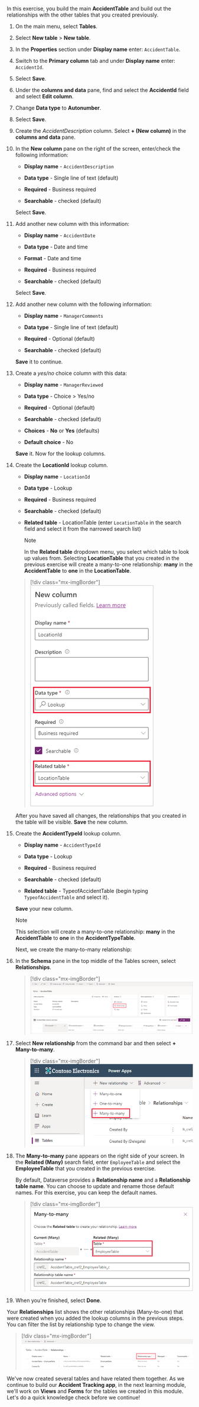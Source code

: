 In this exercise, you build the main **AccidentTable** and build out the relationships with the other tables that you created previously.

1. On the main menu, select **Tables**.
    <!--July 2023 updates throughout steps below -->
1. Select **New table** > **New table**.

1. In the **Properties** section under **Display name** enter: `AccidentTable`.

1. Switch to the **Primary column** tab and under **Display name** enter: `AccidentId`.

1. Select **Save**.

1. Under the **columns and data** pane, find and select the **AccidentId** field and select **Edit column**.

1. Change **Data type** to **Autonumber**.

1. Select **Save**.

1. Create the *AccidentDescription* column. Select **+ (New column)** in the **columns and data** pane.

1. In the **New column** pane on the right of the screen, enter/check the following information:

     - **Display name** - `AccidentDescription`
     - **Data type** - Single line of text (default)
     - **Required** - Business required

     - **Searchable** - checked (default)

    Select **Save**.

1. Add another new column with this information:

     - **Display name** - `AccidentDate`
     - **Data type** - Date and time
     - **Format** - Date and time
     - **Required** - Business required

     - **Searchable** - checked (default)

    Select **Save**.

1. Add another new column with the following information:

     - **Display name** - `ManagerComments`
     - **Data type** - Single line of text (default)
     - **Required** - Optional (default)

     - **Searchable** - checked (default)

    **Save** it to continue.

1. Create a *yes/no* choice column with this data:

     - **Display name** - `ManagerReviewed`
     - **Data type** - Choice > Yes/no
     - **Required** - Optional (default)
     - **Searchable** - checked (default)
     - **Choices** - **No** or **Yes** (defaults)

     - **Default choice** - No

     **Save** it. Now for the lookup columns.

1. Create the **LocationId** lookup column.

     - **Display name** - `LocationId`
     - **Data type** - Lookup
     - **Required** - Business required
     - **Searchable** - checked (default)

     - **Related table** - LocationTable (enter `LocationTable` in the search field and select it from the narrowed search list)

        > [!NOTE]
        > In the **Related table** dropdown menu, you select which table to look up values from. Selecting **LocationTable** that you created in the previous exercise will create a many-to-one relationship: **many** in the **AccidentTable** to **one** in the **LocationTable**.

    > [!div class="mx-imgBorder"]
    > [![Screenshot of the Data type dropdown menu highlighted with the Lookup option selected.](../media/16-location-id.png)](../media/16-location-id.png#lightbox)

    After you have saved all changes, the relationships that you created in the table will be visible. **Save** the new column.

1. Create the **AccidentTypeId** lookup column.

    - **Display name** - `AccidentTypeId`
    - **Data type** - Lookup
    - **Required** - Business required
    - **Searchable** - checked (default)

    - **Related table** - TypeofAccidentTable (begin typing `TypeofAccidentTable` and select it).

    **Save** your new column.

    > [!NOTE]
    > This selection will create a many-to-one relationship: **many** in the **AccidentTable** to **one** in the **AccidentTypeTable**.

    Next, we create the many-to-many relationship:

1. In the **Schema** pane in the top middle of the Tables screen, select **Relationships**.

    > [!div class="mx-imgBorder"]
    > [![Screenshot of the AccidentTable with the Relationships option under Schema selected.](../media/17-relationships.png)](../media/17-relationships.png#lightbox)

1. Select **New relationship** from the command bar and then select **+ Many-to-many**.

    > [!div class="mx-imgBorder"]
    > [![Screenshot of the Add relationship dropdown menu with the Many-to-many option highlighted.](../media/18-add-relationship.png)](../media/18-add-relationship.png#lightbox)

1. The **Many-to-many** pane appears on the right side of your screen. In the **Related (Many)** search field, enter `EmployeeTable` and select the **EmployeeTable** that you created in the previous exercise.

    By default, Dataverse provides a **Relationship name** and a **Relationship table name**. You can choose to update and rename those default names. For this exercise, you can keep the default names.

    > [!div class="mx-imgBorder"]
    > [![Screenshot of the Many-to-many menu with the related Employee Table field highlighted.](../media/19-many.png)](../media/19-many.png#lightbox)

1. When you're finished, select **Done**.

Your **Relationships** list shows the other relationships (Many-to-one) that were created when you added the lookup columns in the previous steps. You can filter the list by relationship type to change the view.

> [!div class="mx-imgBorder"]
> [![Screenshot of the Relationships list with the Display name, Relationship name, Related table, Relationship type. Relationship type is highlighted.](../media/20-custom.png)](../media/20-custom.png#lightbox)

We've now created several tables and have related them together. As we continue to build our **Accident Tracking app**, in the next learning module, we'll work on **Views** and **Forms** for the tables we created in this module. Let's do a quick knowledge check before we continue!

